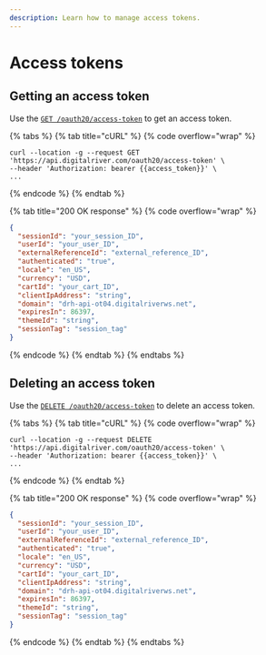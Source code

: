 ```yaml
---
description: Learn how to manage access tokens.
---
```


# Access tokens

## Getting an access token

Use the [`GET /oauth20/access-token`](https://www.digitalriver.com/docs/commerce-shopper-api/#tag/Access-Tokens/paths/\~1oauth20\~1access-tokens/get) to get an access token.

{% tabs %}
{% tab title="cURL" %}
{% code overflow="wrap" %}
```http
curl --location -g --request GET 
'https://api.digitalriver.com/oauth20/access-token' \
--header 'Authorization: bearer {{access_token}}' \
...
```
{% endcode %}
{% endtab %}

{% tab title="200 OK response" %}
{% code overflow="wrap" %}
```json
{
  "sessionId": "your_session_ID",
  "userId": "your_user_ID",
  "externalReferenceId": "external_reference_ID",
  "authenticated": "true",
  "locale": "en_US",
  "currency": "USD",
  "cartId": "your_cart_ID",
  "clientIpAddress": "string",
  "domain": "drh-api-ot04.digitalriverws.net",
  "expiresIn": 86397,
  "themeId": "string",
  "sessionTag": "session_tag"
}
```
{% endcode %}
{% endtab %}
{% endtabs %}

## Deleting an access token

Use the [`DELETE /oauth20/access-token`](https://www.digitalriver.com/docs/commerce-shopper-api/#tag/Access-Tokens/paths/\~1oauth20\~1access-tokens/delete) to delete an access token.

{% tabs %}
{% tab title="cURL" %}
{% code overflow="wrap" %}
```http
curl --location -g --request DELETE 'https://api.digitalriver.com/oauth20/access-token' \
--header 'Authorization: bearer {{access_token}}' \
...
```
{% endcode %}
{% endtab %}

{% tab title="200 OK response" %}
{% code overflow="wrap" %}
```json
{
  "sessionId": "your_session_ID",
  "userId": "your_user_ID",
  "externalReferenceId": "external_reference_ID",
  "authenticated": "true",
  "locale": "en_US",
  "currency": "USD",
  "cartId": "your_cart_ID",
  "clientIpAddress": "string",
  "domain": "drh-api-ot04.digitalriverws.net",
  "expiresIn": 86397,
  "themeId": "string",
  "sessionTag": "session_tag"
}
```
{% endcode %}
{% endtab %}
{% endtabs %}
